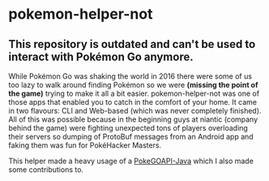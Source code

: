 # pokemon-helper-not #

__This repository is outdated and can't be used to interact with Pokémon Go anymore.__
---

While Pokémon Go was shaking the world in 2016 there were some of us too lazy to walk around finding Pokémon so we were
__(missing the point of the game)__ trying to make it all a bit easier. pokemon-helper-not was one of those apps that enabled you to
catch in the comfort of your home. It came in two flavours: CLI and Web-based (which was never completely finished). All of this was 
possible because in the beginning guys at niantic (company behind the game) were fighting unexpected tons of players overloading their servers
so dumping of ProtoBuf messages from an Android app and faking them was fun for PokéHacker Masters.

This helper made a heavy usage of a [PokeGOAPI-Java](https://github.com/karlonovak/PokeGOAPI-Java) which I also made some contributions to.
